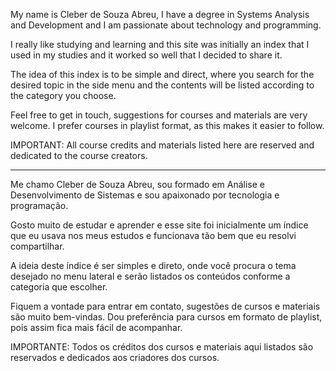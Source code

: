 My name is Cleber de Souza Abreu, I have a degree in Systems Analysis and Development and I am passionate about technology and programming.

I really like studying and learning and this site was initially an index that I used in my studies and it worked so well that I decided to share it.

The idea of ​​this index is to be simple and direct, where you search for the desired topic in the side menu and the contents will be listed according to the category you choose.

Feel free to get in touch, suggestions for courses and materials are very welcome. I prefer courses in playlist format, as this makes it easier to follow.

IMPORTANT: All course credits and materials listed here are reserved and dedicated to the course creators.

<hr>

Me chamo Cleber de Souza Abreu, sou formado em Análise e Desenvolvimento de Sistemas e sou apaixonado por tecnologia e programação.

Gosto muito de estudar e aprender e esse site foi inicialmente um índice que eu usava nos meus estudos e funcionava tão bem que eu resolvi compartilhar.

A ideia deste índice é ser simples e direto, onde você procura o tema desejado no menu lateral e serão listados os conteúdos conforme a categoria que escolher.

Fiquem a vontade para entrar em contato, sugestões de cursos e materiais são muito bem-vindas. Dou preferência para cursos em formato de playlist, pois assim fica mais fácil de acompanhar.

IMPORTANTE: Todos os créditos dos cursos e materiais aqui listados são reservados e dedicados aos criadores dos cursos.
